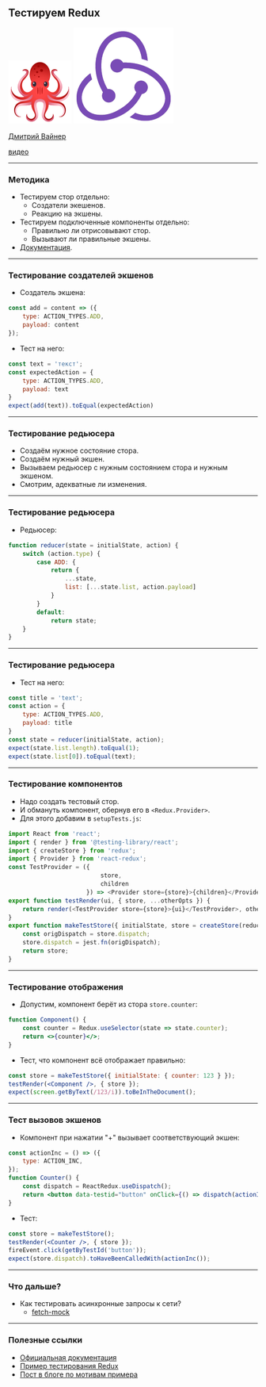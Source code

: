## Тестируем Redux

![react-testing library](assets/react-testing/logo-large.png)
![redux](assets/redux/logo.png)

[Дмитрий Вайнер](mailto:dmitry.weiner@gmail.com)

[видео](https://drive.google.com/file/d/1xqG4h7YNgbZaoOcCGKDQkOhXsERyPThO/view?usp=sharing)

---

### Методика
* Тестируем стор отдельно:
  * Создатели экешенов.
  * Реакцию на экшены.
* Тестируем подключенные компоненты отдельно:
  * Правильно ли отрисовывают стор.
  * Вызывают ли правильные экшены.
* [Документация](https://redux.js.org/recipes/writing-tests).

---

### Тестирование создателей экшенов
* Создатель экшена:

```js
const add = content => ({
    type: ACTION_TYPES.ADD,
    payload: content
});
```
* Тест на него:

```js
const text = 'текст';
const expectedAction = {
    type: ACTION_TYPES.ADD,
    payload: text
}
expect(add(text)).toEqual(expectedAction)
```

---

### Тестирование редьюсера
* Создаём нужное состояние стора.
* Создаём нужный экшен.
* Вызываем редьюсер с нужным состоянием стора и нужным экшеном.
* Смотрим, адекватные ли изменения.

---

### Тестирование редьюсера
* Редьюсер:

```js
function reducer(state = initialState, action) {
    switch (action.type) {
        case ADD: {
            return {
                ...state,
                list: [...state.list, action.payload]
            }
        }
        default:
            return state;
    }
}
```

----

### Тестирование редьюсера
* Тест на него:

```js
const title = 'text';
const action = {
    type: ACTION_TYPES.ADD,
    payload: title
}
const state = reducer(initialState, action);
expect(state.list.length).toEqual(1);
expect(state.list[0]).toEqual(text);
```

---

### Тестирование компонентов
* Надо создать тестовый стор.
* И обмануть компонент, обернув его в ```<Redux.Provider>```.
* Для этого добавим в ```setupTests.js```:

```js
import React from 'react';
import { render } from '@testing-library/react';
import { createStore } from 'redux';
import { Provider } from 'react-redux';
const TestProvider = ({
                          store,
                          children
                      }) => <Provider store={store}>{children}</Provider>
export function testRender(ui, { store, ...otherOpts }) {
    return render(<TestProvider store={store}>{ui}</TestProvider>, otherOpts)
}
export function makeTestStore({ initialState, store = createStore(reducer, initialState)} = {}) {
    const origDispatch = store.dispatch;
    store.dispatch = jest.fn(origDispatch);
    return store;
}
```

---

### Тестирование отображения
* Допустим, компонент берёт из стора ```store.counter```:
```jsx
function Component() {
    const counter = Redux.useSelector(state => state.counter);
    return <>{counter}</>;
}
```
* Тест, что компонент всё отображает правильно:
```jsx
const store = makeTestStore({ initialState: { counter: 123 } });
testRender(<Component />, { store });
expect(screen.getByText(/123/i)).toBeInTheDocument();
```

---

### Тест вызовов экшенов
* Компонент при нажатии "+" вызывает соответствующий экшен:

```jsx
const actionInc = () => ({
    type: ACTION_INC,
});
function Counter() {
    const dispatch = ReactRedux.useDispatch();
    return <button data-testid="button" onClick={() => dispatch(actionInc())}>+</button>;
}
```
* Тест:

```jsx
const store = makeTestStore();
testRender(<Counter />, { store });
fireEvent.click(getByTestId('button'));
expect(store.dispatch).toHaveBeenCalledWith(actionInc());
```

---

### Что дальше?
* Как тестировать асинхронные запросы к сети?
  * [fetch-mock](https://redux.js.org/recipes/writing-tests#async-action-creators)

---

### Полезные ссылки
* [Официальная документация](https://redux.js.org/recipes/writing-tests)
* [Пример тестирования Redux](https://gist.github.com/krawaller/e5d40217658fa132f3c3904987e467cd)
* [Пост в блоге по мотивам примера](https://blog.krawaller.se/posts/unit-testing-react-redux-components/)
